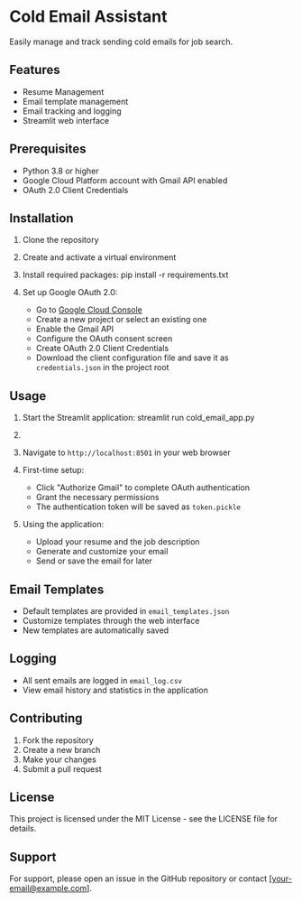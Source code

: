 # Cold Email Assistant
Easily manage and track sending cold emails for job search.

## Features
- Resume Management
- Email template management
- Email tracking and logging
- Streamlit web interface

## Prerequisites

- Python 3.8 or higher
- Google Cloud Platform account with Gmail API enabled
- OAuth 2.0 Client Credentials
  
## Installation

1. Clone the repository

2. Create and activate a virtual environment
   
3. Install required packages: pip install -r requirements.txt

4. Set up Google OAuth 2.0:
   - Go to [Google Cloud Console](https://console.cloud.google.com)
   - Create a new project or select an existing one
   - Enable the Gmail API
   - Configure the OAuth consent screen
   - Create OAuth 2.0 Client Credentials
   - Download the client configuration file and save it as `credentials.json` in the project root


## Usage

1. Start the Streamlit application: streamlit run cold_email_app.py
2. 
3. Navigate to `http://localhost:8501` in your web browser

4. First-time setup:
   - Click "Authorize Gmail" to complete OAuth authentication
   - Grant the necessary permissions
   - The authentication token will be saved as `token.pickle`

5. Using the application:
   - Upload your resume and the job description
   - Generate and customize your email
   - Send or save the email for later

## Email Templates

- Default templates are provided in `email_templates.json`
- Customize templates through the web interface
- New templates are automatically saved

## Logging

- All sent emails are logged in `email_log.csv`
- View email history and statistics in the application

## Contributing

1. Fork the repository
2. Create a new branch
3. Make your changes
4. Submit a pull request

## License

This project is licensed under the MIT License - see the LICENSE file for details.

## Support

For support, please open an issue in the GitHub repository or contact [your-email@example.com].
